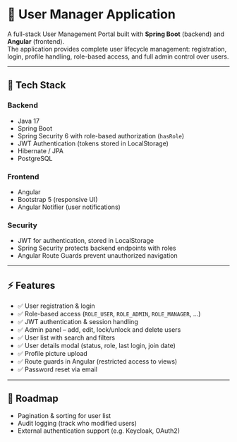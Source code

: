 # 👤 User Manager Application  

A full-stack User Management Portal built with **Spring Boot** (backend) and **Angular** (frontend).  
The application provides complete user lifecycle management: registration, login, profile handling, role-based access, and full admin control over users.  

---

## 🚀 Tech Stack  

### Backend  
- Java 17  
- Spring Boot  
- Spring Security 6 with role-based authorization (`hasRole`)  
- JWT Authentication (tokens stored in LocalStorage)  
- Hibernate / JPA  
- PostgreSQL  

### Frontend  
- Angular  
- Bootstrap 5 (responsive UI)  
- Angular Notifier (user notifications)  

### Security  
- JWT for authentication, stored in LocalStorage  
- Spring Security protects backend endpoints with roles  
- Angular Route Guards prevent unauthorized navigation  

---

## ⚡ Features  

- ✅ User registration & login  
- ✅ Role-based access (`ROLE_USER`, `ROLE_ADMIN`, `ROLE_MANAGER`, …)  
- ✅ JWT authentication & session handling  
- ✅ Admin panel – add, edit, lock/unlock and delete users  
- ✅ User list with search and filters  
- ✅ User details modal (status, role, last login, join date)  
- ✅ Profile picture upload  
- ✅ Route guards in Angular (restricted access to views)  
- ✅ Password reset via email  

---

## 🎯 Roadmap  

- Pagination & sorting for user list  
- Audit logging (track who modified users)  
- External authentication support (e.g. Keycloak, OAuth2)  
